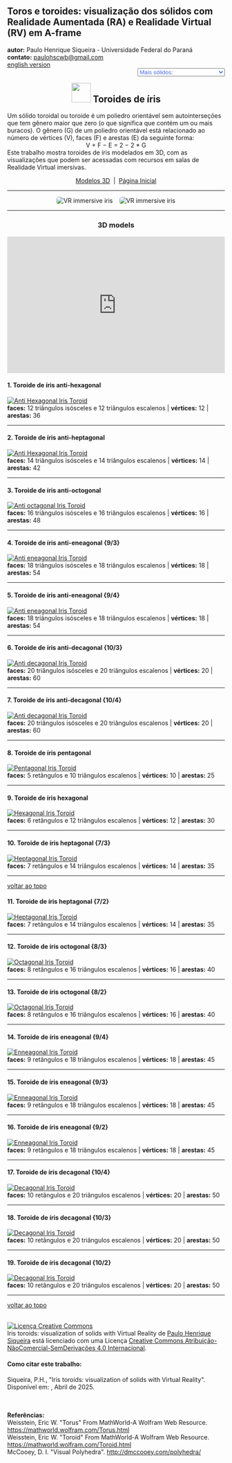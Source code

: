 <link rel="stylesheet" href="../../scripts/style1.css">
<meta charset="utf-8">
<link rel="icon" type="image/png" href="../vr/salas/imagens/icone.png">
<h2>Toros e toroides: visualização dos sólidos com Realidade Aumentada (RA) e Realidade Virtual (RV) em A-frame</h2>
<b>autor:</b> Paulo Henrique Siqueira - Universidade Federal do Paraná
<br><b>contato:</b> <a href="#"> paulohscwb@gmail.com </a>
<br><a href="https://paulohscwb.github.io/torus-toroids/iris/">english version</a>
<form style="margin: 0 auto; float:right; text-align:right; width:100%; margin-bottom:15px;">
	<select id="url" onchange="urlHandler(this.value)" style="color:royalblue;">
		<option disabled selected>Mais sólidos:</option>
		<option value="../../basic/pt-br/">Toros e toroides</option>
		<option value="../../tetragonal/pt-br/">Toroides tetragonais</option>
		<option disabled value="../../iris/pt-br/">Toroides de íris</option>
		<option value="../../regulartetrag/pt-br/">Toroides tetragonais regulares</option>
		<!--<option value="../../mobius-cairo/pt-br/">Toroides de Mobius e Cairo</option>
		<option value="../../hexagonal/pt-br/">Toroides hexagonais</option>
		<option value="../../heptagonal/pt-br/">Dodecaedros heptagonais</option>
		<option value="../../regular1/pt-br/">Toroides poligonais regulares 1</option>
		<option value="../../regular2/pt-br/">Toroides poligonais regulares 2</option>
		<option value="../../regular3/pt-br/">Toroides poligonais regulares 3</option>
		<option value="../../rings/pt-br/">Anéis toroides</option>
		<option value="../../regular4/pt-br/">Toroides poligonais regulares 4</option>
		<option value="../../regular5/pt-br/">Toroides poligonais regulares 5</option>-->
	</select>
</form>
<script>
function urlHandler(value) {                               
    window.location.assign(`${value}`);
}
</script>

<p id="p1"></p>
  <h2 align="center"><img src="../vr/salas/imagens/icone.png" style="margin-bottom:-10px" width="45"> Toroides de íris</h2>
Um sólido toroidal ou toroide é um poliedro orientável sem autointerseções que tem gênero maior que zero (o que significa que contém um ou mais buracos). O gênero (G) de um poliedro orientável está relacionado ao número de vértices (V), faces (F) e arestas (E) da seguinte forma:
<center>V + F − E = 2 − 2 * G</center>
Este trabalho mostra toroides de íris modelados em 3D, com as visualizações que podem ser acessadas com recursos em salas de Realidade Virtual imersivas.
 <p align="center"><a href="#m3d">Modelos 3D</a><span>&nbsp;&nbsp;|&nbsp;&nbsp;</span><a href="../../pt-br/">Página Inicial</a></p>
 <hr>
  <p align="center"><img src="../vr/salas/videos/iris1.gif" style="max-width: 45%; border-radius:5px; margin-right:15px" loading="lazy" alt="VR immersive iris"/><img src="../vr/salas/videos/iris2.gif" style="max-width: 45%; border-radius:5px;" loading="lazy" alt="VR immersive iris"/></p>  
<hr>
<h3 id="m3d" align="center">3D models</h3>
<iframe width="560" height="315" style="max-width:100%" src="https://www.youtube.com/embed/videoseries?list=PLy0I_lGW8HxXgcL9RxOVEfCA1KDLByHZt" title="YouTube video player" frameborder="0" allow="accelerometer; autoplay; clipboard-write; encrypted-media; gyroscope; picture-in-picture; web-share" allowfullscreen></iframe>
<h4>1. Toroide de íris anti-hexagonal</h4>
<a href="../vr/AntiHexagonalIrisToroid.htm" target="_blank" title="modelo 3D" class="fotoA"><img src="../ar/1A.png" class="foto" alt="Anti Hexagonal Iris Toroid"></a>
 <br><b>faces:</b> 12 triângulos isósceles e 12 triângulos escalenos | <b>vértices:</b> 12 | <b>arestas:</b> 36
 <br>
<hr>
<h4>2. Toroide de íris anti-heptagonal</h4>
<a href="../vr/AntiHeptagonalIrisToroid.htm" target="_blank" title="modelo 3D" class="fotoA"><img src="../ar/2A.png" class="foto" alt="Anti Hexagonal Iris Toroid"></a>
 <br><b>faces:</b> 14 triângulos isósceles e 14 triângulos escalenos | <b>vértices:</b> 14 | <b>arestas:</b> 42
 <br>
<hr>
<h4>3. Toroide de íris anti-octogonal</h4>
<a href="../vr/AntiOctagonalIrisToroid.htm" target="_blank" title="modelo 3D" class="fotoA"><img src="../ar/3A.png" class="foto" alt="Anti octagonal Iris Toroid"></a>
 <br><b>faces:</b> 16 triângulos isósceles e 16 triângulos escalenos | <b>vértices:</b> 16 | <b>arestas:</b> 48
 <br>
<hr>
<h4>4. Toroide de íris anti-eneagonal {9/3}</h4>
<a href="../vr/AntiEnneagonalIrisToroid.htm" target="_blank" title="modelo 3D" class="fotoA"><img src="../ar/14A.png" class="foto" alt="Anti eneagonal Iris Toroid"></a>
 <br><b>faces:</b> 18 triângulos isósceles e 18 triângulos escalenos | <b>vértices:</b> 18 | <b>arestas:</b> 54
 <br>
<hr>
<h4>5. Toroide de íris anti-eneagonal {9/4}</h4>
<a href="../vr/AntiEnneagonalIrisToroid2.htm" target="_blank" title="modelo 3D" class="fotoA"><img src="../ar/15A.png" class="foto" alt="Anti eneagonal Iris Toroid"></a>
 <br><b>faces:</b> 18 triângulos isósceles e 18 triângulos escalenos | <b>vértices:</b> 18 | <b>arestas:</b> 54
 <br>
<hr>
<h4>6. Toroide de íris anti-decagonal {10/3}</h4>
<a href="../vr/AntiDecagonalIrisToroid.htm" target="_blank" title="modelo 3D" class="fotoA"><img src="../ar/16A.png" class="foto" alt="Anti decagonal Iris Toroid"></a>
 <br><b>faces:</b> 20 triângulos isósceles e 20 triângulos escalenos | <b>vértices:</b> 20 | <b>arestas:</b> 60
 <br>
<hr>
<h4>7. Toroide de íris anti-decagonal {10/4}</h4>
<a href="../vr/AntiDecagonalIrisToroid2.htm" target="_blank" title="modelo 3D" class="fotoA"><img src="../ar/17A.png" class="foto" alt="Anti decagonal Iris Toroid"></a>
 <br><b>faces:</b> 20 triângulos isósceles e 20 triângulos escalenos | <b>vértices:</b> 20 | <b>arestas:</b> 60
 <br>
<hr>
<h4>8. Toroide de íris pentagonal</h4>
<a href="../vr/PentagonalIrisToroid.htm" target="_blank" title="modelo 3D" class="fotoA"><img src="../ar/4A.png" class="foto" alt="Pentagonal Iris Toroid"></a>
 <br><b>faces:</b> 5 retângulos e 10 triângulos escalenos | <b>vértices:</b> 10 | <b>arestas:</b> 25
 <br>
<hr>
<h4>9. Toroide de íris hexagonal</h4>
<a href="../vr/HexagonalIrisToroid.htm" target="_blank" title="modelo 3D" class="fotoA"><img src="../ar/5A.png" class="foto" alt="Hexagonal Iris Toroid"></a>
 <br><b>faces:</b> 6 retângulos e 12 triângulos escalenos | <b>vértices:</b> 12 | <b>arestas:</b> 30
 <br>
<hr>
<h4>10. Toroide de íris heptagonal {7/3}</h4>
<a href="../vr/HeptagonalIrisToroid.htm" target="_blank" title="modelo 3D" class="fotoA"><img src="../ar/6A.png" class="foto" alt="Heptagonal Iris Toroid"></a>
 <br><b>faces:</b> 7 retângulos e 14 triângulos escalenos | <b>vértices:</b> 14 | <b>arestas:</b> 35
 <br>
<hr>
<p class="topop"><a href="#p1" class="topo">voltar ao topo</a></p>
<h4>11. Toroide de íris heptagonal {7/2}</h4>
<a href="../vr/HeptagonalIrisToroid2.htm" target="_blank" title="modelo 3D" class="fotoA"><img src="../ar/7A.png" class="foto" alt="Heptagonal Iris Toroid"></a>
 <br><b>faces:</b> 7 retângulos e 14 triângulos escalenos | <b>vértices:</b> 14 | <b>arestas:</b> 35
 <br>
<hr>
<h4>12. Toroide de íris octogonal {8/3}</h4>
<a href="../vr/OctagonalIrisToroid.htm" target="_blank" title="modelo 3D" class="fotoA"><img src="../ar/8A.png" class="foto" alt="Octagonal Iris Toroid"></a>
 <br><b>faces:</b> 8 retângulos e 16 triângulos escalenos | <b>vértices:</b> 16 | <b>arestas:</b> 40
 <br>
<hr>
<h4>13. Toroide de íris octogonal {8/2}</h4>
<a href="../vr/OctagonalIrisToroid2.htm" target="_blank" title="modelo 3D" class="fotoA"><img src="../ar/9A.png" class="foto" alt="Octagonal Iris Toroid"></a>
 <br><b>faces:</b> 8 retângulos e 16 triângulos escalenos | <b>vértices:</b> 16 | <b>arestas:</b> 40
 <br>
<hr>
<h4>14. Toroide de íris eneagonal {9/4}</h4>
<a href="../vr/EnneagonalIrisToroid3.htm" target="_blank" title="modelo 3D" class="fotoA"><img src="../ar/18A.png" class="foto" alt="Enneagonal Iris Toroid"></a>
 <br><b>faces:</b> 9 retângulos e 18 triângulos escalenos | <b>vértices:</b> 18 | <b>arestas:</b> 45
 <br>
<hr>
<h4>15. Toroide de íris eneagonal {9/3}</h4>
<a href="../vr/EnneagonalIrisToroid.htm" target="_blank" title="modelo 3D" class="fotoA"><img src="../ar/10A.png" class="foto" alt="Enneagonal Iris Toroid"></a>
 <br><b>faces:</b> 9 retângulos e 18 triângulos escalenos | <b>vértices:</b> 18 | <b>arestas:</b> 45
 <br>
<hr>
<h4>16. Toroide de íris eneagonal {9/2}</h4>
<a href="../vr/EnneagonalIrisToroid2.htm" target="_blank" title="modelo 3D" class="fotoA"><img src="../ar/11A.png" class="foto" alt="Enneagonal Iris Toroid"></a>
 <br><b>faces:</b> 9 retângulos e 18 triângulos escalenos | <b>vértices:</b> 18 | <b>arestas:</b> 45
 <br>
<hr>
<h4>17. Toroide de íris decagonal {10/4}</h4>
<a href="../vr/DecagonalIrisToroid3.htm" target="_blank" title="modelo 3D" class="fotoA"><img src="../ar/19A.png" class="foto" alt="Decagonal Iris Toroid"></a>
 <br><b>faces:</b> 10 retângulos e 20 triângulos escalenos | <b>vértices:</b> 20 | <b>arestas:</b> 50
 <br>
<hr>
<h4>18. Toroide de íris decagonal {10/3}</h4>
<a href="../vr/DecagonalIrisToroid.htm" target="_blank" title="modelo 3D" class="fotoA"><img src="../ar/12A.png" class="foto" alt="Decagonal Iris Toroid"></a>
 <br><b>faces:</b> 10 retângulos e 20 triângulos escalenos | <b>vértices:</b> 20 | <b>arestas:</b> 50
 <br>
<hr>
<h4>19. Toroide de íris decagonal {10/2}</h4>
<a href="../vr/DecagonalIrisToroid2.htm" target="_blank" title="modelo 3D" class="fotoA"><img src="../ar/13A.png" class="foto" alt="Decagonal Iris Toroid"></a>
 <br><b>faces:</b> 10 retângulos e 20 triângulos escalenos | <b>vértices:</b> 20 | <b>arestas:</b> 50
 <br>
<hr>
<p class="topop"><a href="#p1" class="topo">voltar ao topo</a></p>

<br><a rel="license" href="http://creativecommons.org/licenses/by-nc-nd/4.0/"><img alt="Licença Creative Commons" style="border-width:0" src="https://i.creativecommons.org/l/by-nc-nd/4.0/88x31.png" loading="lazy"/></a><br /><span xmlns:dct="http://purl.org/dc/terms/" property="dct:title">Iris toroids: visualization of solids with Virtual Reality</span> de <a xmlns:cc="http://creativecommons.org/ns#" href="https://paulohscwb.github.io/torus-toroids/iris/pt-br/" property="cc:attributionName" rel="cc:attributionURL">Paulo Henrique Siqueira</a> está licenciado com uma Licença <a rel="license" href="http://creativecommons.org/licenses/by-nc-nd/4.0/">Creative Commons Atribuição-NãoComercial-SemDerivações 4.0 Internacional</a>.

<h4>Como citar este trabalho:</h4> 
<p>Siqueira, P.H., "Iris toroids: visualization of solids with Virtual Reality". Disponível em: <https://paulohscwb.github.io/torus-toroids/iris/pt-br/>, Abril de 2025.</p>
<!--<a target="_blank" href="https://doi.org/10.5281/zenodo.14502405"><img src="https://zenodo.org/badge/DOI/10.5281/zenodo.14502405.svg" alt="DOI"></a>-->
<br><br><b>Referências:</b>
<br>Weisstein, Eric W. "Torus" From MathWorld-A Wolfram Web Resource. <a href="https://mathworld.wolfram.com/Torus.html" target="_blank">https://mathworld.wolfram.com/Torus.html</a>
<br>Weisstein, Eric W. "Toroid" From MathWorld-A Wolfram Web Resource. <a href="https://mathworld.wolfram.com/Toroid.html" target="_blank">https://mathworld.wolfram.com/Toroid.html</a>
<br>McCooey, D. I. "Visual Polyhedra". <a href="http://dmccooey.com/polyhedra/" target="_blank">http://dmccooey.com/polyhedra/</a>
